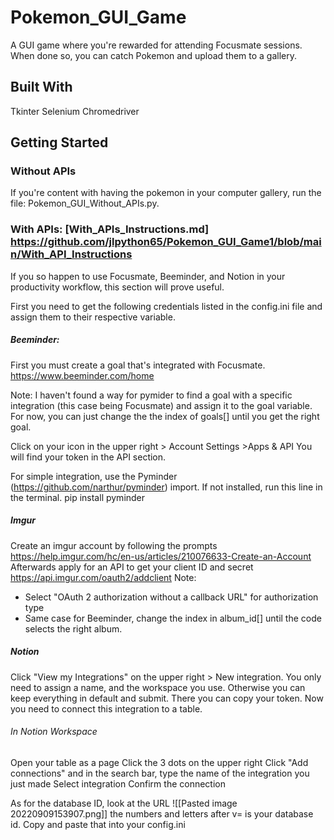# Pokemon_GUI_Game
A GUI game where you're rewarded for attending Focusmate sessions. When done so, you can catch Pokemon and upload them to a gallery. 

## Built With
Tkinter
Selenium
	Chromedriver

## Getting Started
### Without APIs
If you're content with having the pokemon in your computer gallery, run the file: Pokemon_GUI_Without_APIs.py.
### With APIs: [With_APIs_Instructions.md] https://github.com/jlpython65/Pokemon_GUI_Game1/blob/main/With_API_Instructions
If you so happen to use Focusmate, Beeminder, and Notion in your productivity workflow, this section will prove useful. 

First you need to get the following credentials listed in the config.ini file and assign them to their respective variable.

##### Beeminder: 
First you must create a goal that's integrated with Focusmate.
https://www.beeminder.com/home

Note: I haven't found a way for pymider to find a goal with a specific integration (this case being Focusmate) and assign it to the goal variable. For now, you can just change the the index of goals[] until you get the right goal.

Click on your icon in the upper right > Account Settings >Apps & API 
You will find your token in the API section.

For simple integration, use the Pyminder (https://github.com/narthur/pyminder) import. If not installed, run this line in the terminal.
pip install pyminder

##### Imgur
Create an imgur account by following the prompts
https://help.imgur.com/hc/en-us/articles/210076633-Create-an-Account
Afterwards apply for an API to get your client ID and secret
https://api.imgur.com/oauth2/addclient
Note: 
- Select "OAuth 2 authorization without a callback URL" for authorization type
- Same case for Beeminder, change the index in album_id[] until the code selects the right album.

##### Notion
Click "View my Integrations" on the upper right > New integration. You only need to assign a name, and the workspace you use. Otherwise you can keep everything in default and submit. There you can copy your token. Now you need to connect this integration to a table.

###### In Notion Workspace
Open your table as a page
Click the 3 dots on the upper right
Click "Add connections" and in the search bar, type the name of the integration you just made
Select integration
Confirm the connection

As for the database ID, look at the URL
![[Pasted image 20220909153907.png]]
the numbers and letters after v= is your database id. Copy and paste that into your config.ini

